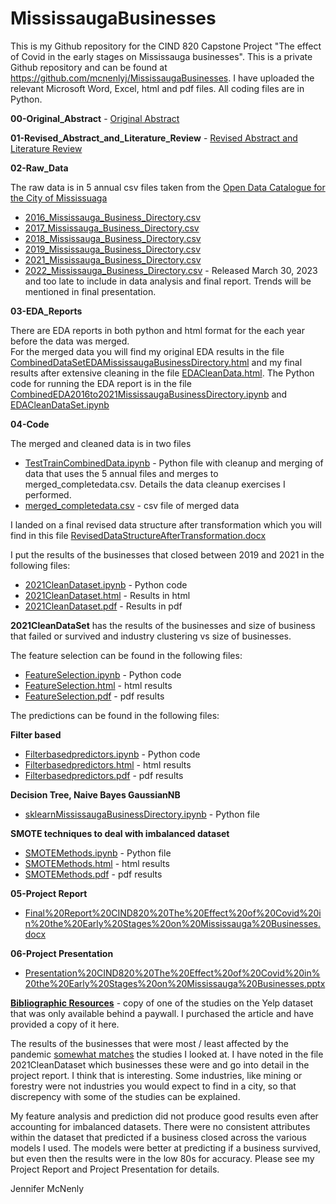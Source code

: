 # MississaugaBusinesses
This is my Github repository for the CIND 820 Capstone Project "The effect of Covid in the early stages on Mississauga businesses". This is a private 
Github repository and can be found at https://github.com/mcnenlyj/MississaugaBusinesses.  I have uploaded the relevant Microsoft Word, Excel, html and pdf 
files.  All coding files are in Python.

<b>00-Original_Abstract</b> - <a href="https://github.com/mcnenlyj/MississaugaBusinesses/blob/main/00-Original_Abstract/Big%20Data%20Analytics%20Capstone%20Project%20Abstract%20-%20Jennifer%20McNenly.docx">Original Abstract</a>

<b>01-Revised_Abstract_and_Literature_Review</b> - <a href="https://github.com/mcnenlyj/MississaugaBusinesses/blob/main/01-Revised_Abstract_and_Literature_Review/Literature%20Review%20(Final%20February%2021%2C%202023).docx">Revised Abstract and Literature Review</a>

<b>02-Raw_Data</b>

The raw data is in 5 annual csv files taken from the <a href="https://data.mississauga.ca/">Open Data Catalogue for the City of Mississuaga<a/>
<ul>
  <li><a href="https://github.com/mcnenlyj/MississaugaBusinesses/blob/main/02-Raw_Data/2016_Mississauga_Business_Directory.csv">2016_Mississauga_Business_Directory.csv</a></li>
  <li><a href="https://github.com/mcnenlyj/MississaugaBusinesses/blob/main/02-Raw_Data/2017_Mississauga_Business_Directory.csv">2017_Mississauga_Business_Directory.csv</a></li>
  <li><a href="https://github.com/mcnenlyj/MississaugaBusinesses/blob/main/02-Raw_Data/2018_Mississauga_Business_Directory.csv">2018_Mississauga_Business_Directory.csv</a></li>
  <li><a href="https://github.com/mcnenlyj/MississaugaBusinesses/blob/main/02-Raw_Data/2019_Mississauga_Business_Directory.csv">2019_Mississauga_Business_Directory.csv</a></li>
  <li><a href="https://github.com/mcnenlyj/MississaugaBusinesses/blob/main/02-Raw_Data/2021_Mississauga_Business_Directory.csv">2021_Mississauga_Business_Directory.csv</a></li>
  <li><a href="https://github.com/mcnenlyj/MississaugaBusinesses/blob/main/02-Raw_Data/2022_Mississauga_Business_Directory.csv">2022_Mississauga_Business_Directory.csv</a> - Released March 30, 2023 and too late to include in data analysis and final report.  Trends will be mentioned in final presentation.</li>
  </ul>
  
<b>03-EDA_Reports</b>

There are EDA reports in both python and html format for the each year before the data was merged.  
For the merged data you will find my original EDA results in the file <a href="https://github.com/mcnenlyj/MississaugaBusinesses/blob/main/03-EDA_Reports/CombinedDataSetEDAMississaugaBusinessDirectory.html">CombinedDataSetEDAMississaugaBusinessDirectory.html</a> and my final results after extensive cleaning in the file <a href="https://github.com/mcnenlyj/MississaugaBusinesses/blob/main/03-EDA_Reports/EDACleanData.html">EDACleanData.html</a>. The Python code for running the EDA report is in the file <a href="https://github.com/mcnenlyj/MississaugaBusinesses/blob/main/03-EDA_Reports/CombinedEDA2016to2021MississaugaBusinessDirectory.ipynb">CombinedEDA2016to2021MississaugaBusinessDirectory.ipynb</a> and <a href="https://github.com/mcnenlyj/MississaugaBusinesses/blob/main/03-EDA_Reports/EDACleanDataSet.ipynb">EDACleanDataSet.ipynb</a>

<b>04-Code</b>

The merged and cleaned data is in two files
  <ul>
  <li><a href="https://github.com/mcnenlyj/MississaugaBusinesses/blob/main/02-Raw_Data/TestTrainCombinedData.ipynb">TestTrainCombinedData.ipynb</a> - Python file with cleanup and merging of data that uses the 5 annual files and merges to <a hre="https://github.com/mcnenlyj/MississaugaBusinesses/blob/main/02-Raw_Data/merged_completedata.csv">merged_completedata.csv</a>.  Details the data cleanup exercises I performed.</li>
      <li><a href="https://github.com/mcnenlyj/MississaugaBusinesses/blob/main/02-Raw_Data/merged_completedata.csv">merged_completedata.csv</a> - csv file of merged data</li>
  </ul>
  
I landed on a final revised data structure after transformation which you will find in this file <a href="https://github.com/mcnenlyj/MississaugaBusinesses/blob/main/04-Code/RevisedDataStructureAfterTransformation.docx">RevisedDataStructureAfterTransformation.docx</a>
  
I put the results of the businesses that closed between 2019 and 2021 in the following files:
  <ul>
    <li><a href="https://github.com/mcnenlyj/MississaugaBusinesses/blob/main/04-Code/2021CleanDataset.ipynb">2021CleanDataset.ipynb</a> - Python code</li>
    <li><a href="https://github.com/mcnenlyj/MississaugaBusinesses/blob/main/04-Code/2021CleanDataset.html">2021CleanDataset.html</a> - Results in html</li>
    <li><a href="https://github.com/mcnenlyj/MississaugaBusinesses/blob/main/04-Code/2021CleanDataset.pdf">2021CleanDataset.pdf</a> - Results in pdf</li>
    </ul>
   <b>2021CleanDataSet</b> has the results of the businesses and size of business that failed or survived and industry clustering vs size of businesses.
  
The feature selection can be found in the following files:
  <ul>
    <li><a href="https://github.com/mcnenlyj/MississaugaBusinesses/blob/main/04-Code/FeatureSelection.ipynb">FeatureSelection.ipynb</a> - Python code</li>
    <li><a href="https://github.com/mcnenlyj/MississaugaBusinesses/blob/main/04-Code/FeatureSelection.html">FeatureSelection.html</a> - html results</li>
    <li><a href="https://github.com/mcnenlyj/MississaugaBusinesses/blob/main/04-Code/FeatureSelection.pdf">FeatureSelection.pdf</a> - pdf results</li>
  </ul>
  
The predictions can be found in the following files:
  
<b>Filter based</b>
  <ul>
    <li><a href="https://github.com/mcnenlyj/MississaugaBusinesses/blob/main/04-Code/Filterbasedpredictors.ipynb">Filterbasedpredictors.ipynb</a> - Python code</li>
    <li><a href="https://github.com/mcnenlyj/MississaugaBusinesses/blob/main/04-Code/Filterbasedpredictors.html">Filterbasedpredictors.html</a> - html results</li>
    <li><a href="https://github.com/mcnenlyj/MississaugaBusinesses/blob/main/04-Code/Filterbasedpredictors.pdf">Filterbasedpredictors.pdf</a> - pdf results</li>
  </ul>

<b>Decision Tree, Naive Bayes GaussianNB</b>
  <ul>
    <li><a href="https://github.com/mcnenlyj/MississaugaBusinesses/blob/main/04-Code/sklearnMississaugaBusinessDirectory.ipynb">sklearnMississaugaBusinessDirectory.ipynb</a> - Python file</li>
  </ul>
  
<b>SMOTE techniques to deal with imbalanced dataset</b>
  <ul>
  <li><a href="https://github.com/mcnenlyj/MississaugaBusinesses/blob/main/04-Code/SMOTEMethods.ipynb">SMOTEMethods.ipynb</a> - Python file</li>
  <li><a href="https://github.com/mcnenlyj/MississaugaBusinesses/blob/main/04-Code/SMOTEMethods.html">SMOTEMethods.html</a> - html results</li>
  <li><a href="https://github.com/mcnenlyj/MississaugaBusinesses/blob/main/04-Code/SMOTEMethods.pdf">SMOTEMethods.pdf</a> - pdf results</li>
  </ul>
    
<b>05-Project Report</b>
<ul>
<li><a href="https://github.com/mcnenlyj/MississaugaBusinesses/blob/main/05-Project%20Report/Final%20Report%20CIND820%20The%20Effect%20of%20Covid%20in%20the%20Early%20Stages%20on%20Mississauga%20Businesses.docx">Final%20Report%20CIND820%20The%20Effect%20of%20Covid%20in%20the%20Early%20Stages%20on%20Mississauga%20Businesses.docx</a></li>
</ul>
 
<b>06-Project Presentation</b>
<ul>
<li><a href="https://github.com/mcnenlyj/MississaugaBusinesses/blob/main/06-Project%20Presentation/Presentation%20CIND820%20The%20Effect%20of%20Covid%20in%20the%20Early%20Stages%20on%20Mississauga%20Businesses.pptx">Presentation%20CIND820%20The%20Effect%20of%20Covid%20in%20the%20Early%20Stages%20on%20Mississauga%20Businesses.pptx</a></li>
</ul>
 
<b><a href="https://github.com/mcnenlyj/MississaugaBusinesses/tree/main/Bibliography_Resources">Bibliographic Resources</a></b> - copy of one of the studies on the Yelp dataset that was only available behind a paywall.  I purchased the article and have provided a copy of it here.
 
 
The results of the businesses that were most / least affected by the pandemic <u>somewhat matches</u> the studies I looked at.  I have noted in the file 2021CleanDataset which businesses these were and go into detail in the project report.  I think that is interesting. Some industries, like mining or forestry were not industries you would expect to find in a city, so that discrepency with some of the studies can be explained.  

My feature analysis and prediction did not produce good results even after accounting for imbalanced datasets.  There were no consistent attributes within the dataset that predicted if a business closed across the various models I used.  The models were better at predicting if a business survived, but even then the results were in the low 80s for accuracy.  Please see my Project Report and Project Presentation for details.

  Jennifer McNenly
